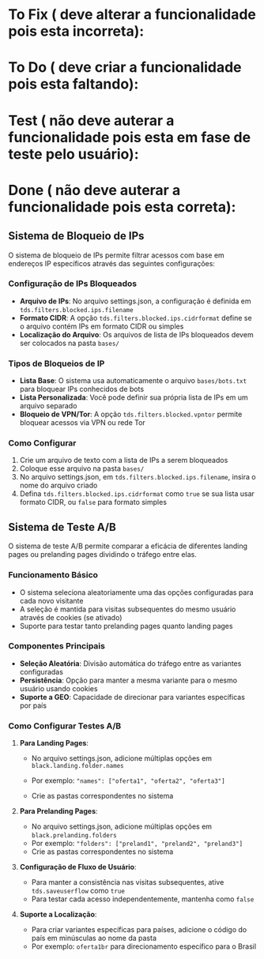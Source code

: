 # To Fix ( deve alterar a funcionalidade pois esta incorreta):

# To Do ( deve criar a funcionalidade pois esta faltando):

# Test ( não deve auterar a funcionalidade pois esta em fase de teste pelo usuário):

# Done ( não deve auterar a funcionalidade pois esta correta):

## Sistema de Bloqueio de IPs

O sistema de bloqueio de IPs permite filtrar acessos com base em endereços IP
específicos através das seguintes configurações:

### Configuração de IPs Bloqueados

- **Arquivo de IPs**: No arquivo settings.json, a configuração é definida em
  `tds.filters.blocked.ips.filename`
- **Formato CIDR**: A opção `tds.filters.blocked.ips.cidrformat` define se o
  arquivo contém IPs em formato CIDR ou simples
- **Localização do Arquivo**: Os arquivos de lista de IPs bloqueados devem ser
  colocados na pasta `bases/`

### Tipos de Bloqueios de IP

- **Lista Base**: O sistema usa automaticamente o arquivo `bases/bots.txt` para
  bloquear IPs conhecidos de bots
- **Lista Personalizada**: Você pode definir sua própria lista de IPs em um
  arquivo separado
- **Bloqueio de VPN/Tor**: A opção `tds.filters.blocked.vpntor` permite bloquear
  acessos via VPN ou rede Tor

### Como Configurar

1. Crie um arquivo de texto com a lista de IPs a serem bloqueados
2. Coloque esse arquivo na pasta `bases/`
3. No arquivo settings.json, em `tds.filters.blocked.ips.filename`, insira o
   nome do arquivo criado
4. Defina `tds.filters.blocked.ips.cidrformat` como `true` se sua lista usar
   formato CIDR, ou `false` para formato simples

## Sistema de Teste A/B

O sistema de teste A/B permite comparar a eficácia de diferentes landing pages
ou prelanding pages dividindo o tráfego entre elas.

### Funcionamento Básico

- O sistema seleciona aleatoriamente uma das opções configuradas para cada novo
  visitante
- A seleção é mantida para visitas subsequentes do mesmo usuário através de
  cookies (se ativado)
- Suporte para testar tanto prelanding pages quanto landing pages

### Componentes Principais

- **Seleção Aleatória**: Divisão automática do tráfego entre as variantes
  configuradas
- **Persistência**: Opção para manter a mesma variante para o mesmo usuário
  usando cookies
- **Suporte a GEO**: Capacidade de direcionar para variantes específicas por
  país

### Como Configurar Testes A/B

1. **Para Landing Pages**:
   - No arquivo settings.json, adicione múltiplas opções em
     `black.landing.folder.names`
   - Por exemplo: `"names": ["oferta1", "oferta2", "oferta3"]`
   
   - Crie as pastas correspondentes no sistema

2. **Para Prelanding Pages**:
   - No arquivo settings.json, adicione múltiplas opções em
     `black.prelanding.folders`
   - Por exemplo: `"folders": ["preland1", "preland2", "preland3"]`
   - Crie as pastas correspondentes no sistema

3. **Configuração de Fluxo de Usuário**:
   - Para manter a consistência nas visitas subsequentes, ative
     `tds.saveuserflow` como `true`
   - Para testar cada acesso independentemente, mantenha como `false`

4. **Suporte a Localização**:
   - Para criar variantes específicas para países, adicione o código do país em
     minúsculas ao nome da pasta
   - Por exemplo: `oferta1br` para direcionamento específico para o Brasil
